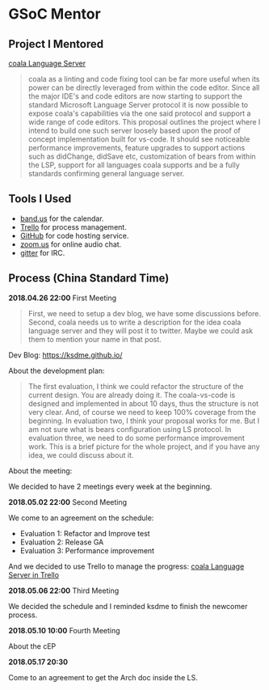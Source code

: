 # GSoC Mentor

## Project I Mentored

[coala Language Server](https://summerofcode.withgoogle.com/projects/#4971369184362496)

> coala as a linting and code fixing tool can be far more useful when its power can be directly leveraged from within the code editor. Since all the major IDE's and code editors are now starting to support the standard Microsoft Language Server protocol it is now possible to expose coala's capabilities via the one said protocol and support a wide range of code editors. This proposal outlines the project where I intend to build one such server loosely based upon the proof of concept implementation built for vs-code. It should see noticeable performance improvements, feature upgrades to support actions such as didChange, didSave etc, customization of bears from within the LSP, support for all languages coala supports and be a fully standards confirming general language server.

## Tools I Used

- [band.us](https://band.us/) for the calendar.
- [Trello](https://trello.com) for process management.
- [GitHub](https://github.com) for code hosting service.
- [zoom.us](https://zoom.us) for online audio chat.
- [gitter](https://gitter.im) for IRC.

## Process (China Standard Time)

**2018.04.26 22:00** First Meeting

> First, we need to setup a dev blog, we have some discussions before.
Second, coala needs us to write a description for the idea coala language server and they will post it to twitter. Maybe we could ask them to mention your name in that post.

Dev Blog: https://ksdme.github.io/

About the development plan:

> The first evaluation, I think we could refactor the structure of the current design. You are already doing it.
The coala-vs-code is designed and implemented in about 10 days, thus the structure is not very clear.
And, of course we need to keep 100% coverage from the beginning.
In evaluation two, I think your proposal works for me.
But I am not sure what is bears configuration using LS protocol.
In evaluation three, we need to do some performance improvement work.
This is a brief picture for the whole project, and if you have any idea, we could discuss about it.

About the meeting:

We decided to have 2 meetings every week at the beginning.

**2018.05.02 22:00** Second Meeting

We come to an agreement on the schedule:

- Evaluation 1: Refactor and Improve test
- Evaluation 2: Release GA
- Evaluation 3: Performance improvement

And we decided to use Trello to manage the progress: [coala Language Server in Trello](https://trello.com/b/yHuWxRlu/coala-language-server)

**2018.05.06 22:00** Third Meeting

We decided the schedule and I reminded ksdme to finish the newcomer process.

**2018.05.10 10:00** Fourth Meeting

About the cEP

**2018.05.17 20:30**

Come to an agreement to get the Arch doc inside the LS.

